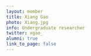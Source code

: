 ```yaml
---
layout: member
title: Xiang Gao
photo: Xiang.jpg
info: Undergraduate researcher
twitter: xgao_
alumni: true
link_to_page: false
---
```


